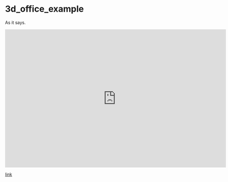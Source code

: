 # 3d_office_example

As it says.

<iframe width="725" height="453" src="https://tinkercad.com/embed/7tnh65OFyy7?editbtn=1" frameborder="0" marginwidth="0" marginheight="0" scrolling="no"></iframe>

[link](http://koreahaos.github.io/3d_office_example)

